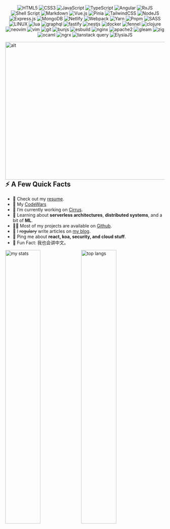 <div align="center">

![HTML5](https://img.shields.io/badge/html5-%23E34F26.svg?style=for-the-badge&logo=html5&logoColor=white)
![CSS3](https://img.shields.io/badge/css3-%231572B6.svg?style=for-the-badge&logo=css3&logoColor=white)
![JavaScript](https://img.shields.io/badge/javascript-%23323330.svg?style=for-the-badge&logo=javascript&logoColor=%23F7DF1E)
![TypeScript](https://img.shields.io/badge/typescript-%23007ACC.svg?style=for-the-badge&logo=typescript&logoColor=white)
![Angular](https://img.shields.io/badge/angular-%23a41eec.svg?style=for-the-badge&logo=angular&logoColor=white)
![RxJS](https://img.shields.io/badge/rxjs-%23B7178C.svg?style=for-the-badge&logo=reactivex&logoColor=white)
![Shell Script](https://img.shields.io/badge/shell_script-%23121011.svg?style=for-the-badge&logo=gnu-bash&logoColor=white)
![Markdown](https://img.shields.io/badge/markdown-%23000000.svg?style=for-the-badge&logo=markdown&logoColor=white)
![Vue.js](https://img.shields.io/badge/vuejs-%2335495e.svg?style=for-the-badge&logo=vuedotjs&logoColor=%234FC08D)
![Pinia](https://img.shields.io/badge/pinia-%2335495e.svg?style=for-the-badge&logo=pinia&logoColor=%234FC08D)
![TailwindCSS](https://img.shields.io/badge/tailwindcss-%2338B2AC.svg?style=for-the-badge&logo=tailwind-css&logoColor=white)
![NodeJS](https://img.shields.io/badge/node.js-6DA55F?style=for-the-badge&logo=node.js&logoColor=white)
![Express.js](https://img.shields.io/badge/express.js-%23404d59.svg?style=for-the-badge&logo=express&logoColor=%2361DAFB)
![MongoDB](https://img.shields.io/badge/MongoDB-%234ea94b.svg?style=for-the-badge&logo=mongodb&logoColor=white)
![Netlify](https://img.shields.io/badge/netlify-%23000000.svg?style=for-the-badge&logo=netlify&logoColor=#00C7B7)
![Webpack](https://img.shields.io/badge/webpack-%238DD6F9.svg?style=for-the-badge&logo=webpack&logoColor=black)
![Yarn](https://img.shields.io/badge/yarn-%232C8EBB.svg?style=for-the-badge&logo=yarn&logoColor=white)
![Pnpm](https://img.shields.io/badge/pnpm-%232C8EBB.svg?style=for-the-badge&logo=pnpm&logoColor=yellow)
![SASS](https://img.shields.io/badge/SASS-hotpink.svg?style=for-the-badge&logo=SASS&logoColor=white)
![LINUX](https://img.shields.io/badge/Linux-%23168eca?style=for-the-badge&logo=linux&logoColor=black)
![lua](https://img.shields.io/badge/Lua-%232C8EBB.svg?style=for-the-badge&logo=Lua&logoColor=white)
![graphql](https://img.shields.io/badge/Graphql-%23DC188A.svg?style=for-the-badge&logo=Graphql&logoColor=white)
![fastify](https://img.shields.io/badge/Fastify-%23202020.svg?style=for-the-badge&logo=Fastify&logoColor=white)
![nestjs](https://img.shields.io/badge/Nestjs-%231a1a1a.svg?style=for-the-badge&logo=nestjs&logoColor=%23d9224c)
![docker](https://img.shields.io/badge/Docker-%23ffffff.svg?style=for-the-badge&logo=docker&logoColor=%232496ee)
![fennel](https://img.shields.io/badge/Fennel-%23DC188A.svg?style=for-the-badge&logo=fennel&logoColor=%232496ee)
![clojure](https://img.shields.io/badge/Clojure-%23ffffff.svg?style=for-the-badge&logo=clojure&logoColor=%234ea94b)
![neovim](https://img.shields.io/badge/neovim-%23000000.svg?style=for-the-badge&logo=neovim&logoColor=%234ea94b)
![vim](https://img.shields.io/badge/vim-%23ffffff.svg?style=for-the-badge&logo=vim&logoColor=%234ea94b)
![git](https://img.shields.io/badge/git-%23000000.svg?style=for-the-badge&logo=git&logoColor=%23E34F26)
![bunjs](https://img.shields.io/badge/bun.js-%23000000.svg?style=for-the-badge&logo=bun&logoColor=%23FBF0DF)
![esbuild](https://img.shields.io/badge/esbuild-%23000000.svg?style=for-the-badge&logo=esbuild&logoColor=%23FFCF00)
![nginx](https://img.shields.io/badge/nginx-%23ffffff.svg?style=for-the-badge&logo=nginx&logoColor=%23019439)
![apache2](https://img.shields.io/badge/apache2-%23ffffff.svg?style=for-the-badge&logo=apache&logoColor=%23b5204b)
![gleam](https://img.shields.io/badge/gleam-%23ffaff3.svg?style=for-the-badge&logo=gleam&logoColor=%23ffaff3)
![zig](https://img.shields.io/badge/zig-%23111111.svg?style=for-the-badge&logo=zig&logoColor=%23f7a41d)
![ocaml](https://img.shields.io/badge/ocaml-%23111111.svg?style=for-the-badge&logo=ocaml&logoColor=%23f7a41d)
![ngrx](https://img.shields.io/badge/ngrx-%23a829c3.svg?style=for-the-badge&logo=ngrx&logoColor=%23ffffff)
![tanstack query](https://img.shields.io/badge/tanstack%20query-%23f16230.svg?style=for-the-badge)
![ElysiaJS](https://img.shields.io/badge/ElysiaJS-%23bbb6ff.svg?style=for-the-badge)

</div>

<img width="574" height="434" alt="alt" src="https://github.com/user-attachments/assets/60ae1127-5e65-435b-90ec-de431d9baf01" align="left" width="150" style="margin-right: 20px;" />
<p>
<h2>⚡️ A Few Quick Facts</h2>
<ul>
 <li>📝 Check out my <a href="https://drive.google.com/file/d/1vwG84LjVnYXsycYQk9hXJlex9tuuQDcR/view">resume</a>.</li>
 <li>💾 My <a href="https://www.codewars.com/users/Anti-RakPro">CodeWars</a></li> 
 <li>🔭 I’m currently working on <a href="https://github.com/Spiderpig86/Cirrus">Cirrus</a>.</li>
 <li>🧐 Learning about <strong>serverless architectures</strong>, <strong>distributed systems</strong>, and a bit of <strong>ML</strong>.</li>
 <li>👨‍💻 Most of my projects are available on <a href="https://github.com/Spiderpig86">Github</a>.</li>
 <li>📙 I <del>regulary</del> write articles on <a href="https://blog.stanleylim.me">my blog</a>.</li>
 <li>💬 Ping me about <strong>react, koa, security, and cloud stuff</strong>.</li>
 <li>🎉 Fun Fact: 我也会讲中文。</li>
</ul>
</p>

<img alt="my stats" align="left" width="47%" src="https://github-readme-stats.vercel.app/api?username=Kvit-Dm&show_icons=true&theme=transparent" />
<img alt="top langs" align="left" width="47%" src="https://github-readme-stats.vercel.app/api/top-langs/?username=Kvit-Dm&theme=transparent&layout=compact" />
